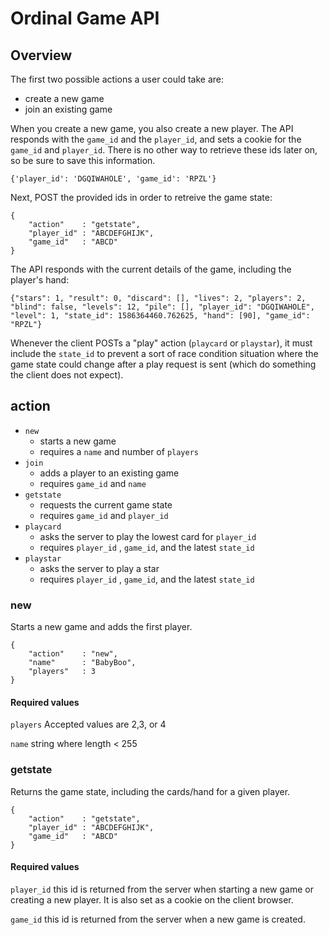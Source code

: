 
# Ordinal Game API

## Overview
The first two possible actions a user could take are:
* create a new game
* join an existing game

When you create a new game, you also create a new player. The API responds with the `game_id` and the `player_id`, and sets a cookie for the `game_id` and `player_id`. There is no other way to retrieve these ids later on, so be sure to save this information.

```{'player_id': 'DGQIWAHOLE', 'game_id': 'RPZL'}```

Next, POST the provided ids in order to retreive the game state:
```
{
	"action" 	: "getstate",
	"player_id"	: "ABCDEFGHIJK",
	"game_id"	: "ABCD"
}
```
The API responds with the current details of the game, including the player's hand:
```
{"stars": 1, "result": 0, "discard": [], "lives": 2, "players": 2, "blind": false, "levels": 12, "pile": [], "player_id": "DGQIWAHOLE", "level": 1, "state_id": 1586364460.762625, "hand": [90], "game_id": "RPZL"}
```
Whenever the client POSTs a "play" action (`playcard` or `playstar`), it must include the `state_id` to prevent a sort of race condition situation where the game state could change after a play request is sent (which do something the client does not expect).

## action

* `new`
	* starts a new game 
	* requires a `name` and number of `players`
* `join`
	* adds a player to an existing game
	* requires `game_id` and `name`
* `getstate`
	* requests the current game state
	* requires `game_id` and `player_id`
* `playcard`
	* asks the server to play the lowest card for `player_id`
	* requires `player_id` , `game_id`, and the latest `state_id`
* `playstar`
	* asks the server to play a star
	* requires `player_id` , `game_id`, and the latest `state_id`

### new
Starts a new game and adds the first player.
```
{
	"action" 	: "new",
	"name"		: "BabyBoo",
	"players"	: 3
}
```
#### Required values
`players` 
Accepted values are 2,3, or 4

`name` 
string where length < 255

### getstate
Returns the game state, including the cards/hand for a given player.
```
{
	"action" 	: "getstate",
	"player_id"	: "ABCDEFGHIJK",
	"game_id"	: "ABCD"
}
```
#### Required values
`player_id` 
this id is returned from the server when starting a new game or creating a new player. It is also set as a cookie on the client browser.

`game_id` 
this id is returned from the server when a new game is created.
